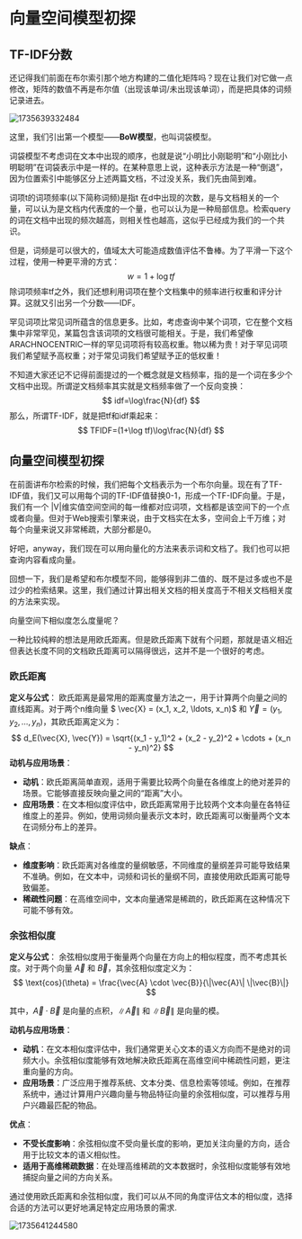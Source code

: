 # 向量空间模型初探

## TF-IDF分数

还记得我们前面在布尔索引那个地方构建的二值化矩阵吗？现在让我们对它做一点修改，矩阵的数值不再是布尔值（出现该单词/未出现该单词），而是把具体的词频记录进去。

![1735639332484](C:\Users\马世拓\AppData\Roaming\Typora\typora-user-images\1735639332484.png)

这里，我们引出第一个模型——**BoW模型**，也叫词袋模型。

词袋模型不考虑词在文本中出现的顺序，也就是说“小明比小刚聪明”和“小刚比小明聪明”在词袋表示中是一样的。在某种意思上说，这种表示方法是一种“倒退”，因为位置索引中能够区分上述两篇文档，不过没关系，我们先由简到难。

词项t的词项频率(以下简称词频)是指t 在d中出现的次数，是与文档相关的一个量，可以认为是文档内代表度的一个量，也可以认为是一种局部信息。检索query的词在文档中出现的频次越高，则相关性也越高，这似乎已经成为我们的一个共识。

但是，词频是可以很大的，值域太大可能造成数值评估不鲁棒。为了平滑一下这个过程，使用一种更平滑的方式：
$$
w=1+\log tf
$$
除词项频率tf之外，我们还想利用词项在整个文档集中的频率进行权重和评分计算。这就又引出另一个分数——IDF。

罕见词项比常见词所蕴含的信息更多。比如，考虑查询中某个词项，它在整个文档集中非常罕见，某篇包含该词项的文档很可能相关。于是，我们希望像ARACHNOCENTRIC一样的罕见词项将有较高权重。物以稀为贵！对于罕见词项我们希望赋予高权重；对于常见词我们希望赋予正的低权重！

不知道大家还记不记得前面提过的一个概念就是文档频率，指的是一个词在多少个文档中出现。所谓逆文档频率其实就是文档频率做了一个反向变换：
$$
idf=\log\frac{N}{df}
$$
那么，所谓TF-IDF，就是把tf和idf乘起来：
$$
TFIDF=(1+\log tf)\log\frac{N}{df}
$$

## 向量空间模型初探

在前面讲布尔检索的时候，我们把每个文档表示为一个布尔向量。现在有了TF-IDF值，我们又可以用每个词的TF-IDF值替换0-1，形成一个TF-IDF向量。于是，我们有一个 |V|维实值空间空间的每一维都对应词项，文档都是该空间下的一个点或者向量。但对于Web搜索引擎来说，由于文档实在太多，空间会上千万维；对每个向量来说又非常稀疏，大部分都是0。

好吧，anyway，我们现在可以用向量化的方法来表示词和文档了。我们也可以把查询内容看成向量。

回想一下，我们是希望和布尔模型不同，能够得到非二值的、既不是过多或也不是过少的检索结果。这里，我们通过计算出相关文档的相关度高于不相关文档相关度的方法来实现。

向量空间下相似度怎么度量呢？

一种比较纯粹的想法是用欧氏距离。但是欧氏距离下就有个问题，那就是语义相近但表达长度不同的文档欧氏距离可以隔得很远，这并不是一个很好的考虑。

### 欧氏距离

**定义与公式**：
欧氏距离是最常用的距离度量方法之一，用于计算两个向量之间的直线距离。对于两个n维向量 $ \vec{X} = (x_1, x_2, \ldots, x_n)$ 和 $\vec{Y} = (y_1, y_2, \ldots, y_n)$，其欧氏距离定义为：
$$
d_E(\vec{X}, \vec{Y}) = \sqrt{(x_1 - y_1)^2 + (x_2 - y_2)^2 + \cdots + (x_n - y_n)^2}
$$
**动机与应用场景**：

- **动机**：欧氏距离简单直观，适用于需要比较两个向量在各维度上的绝对差异的场景。它能够直接反映向量之间的“距离”大小。
- **应用场景**：在文本相似度评估中，欧氏距离常用于比较两个文本向量在各特征维度上的差异。例如，使用词频向量表示文本时，欧氏距离可以衡量两个文本在词频分布上的差异。

**缺点**：
- **维度影响**：欧氏距离对各维度的量纲敏感，不同维度的量纲差异可能导致结果不准确。例如，在文本中，词频和词长的量纲不同，直接使用欧氏距离可能导致偏差。
- **稀疏性问题**：在高维空间中，文本向量通常是稀疏的，欧氏距离在这种情况下可能不够有效。

### 余弦相似度

**定义与公式**：
余弦相似度用于衡量两个向量在方向上的相似程度，而不考虑其长度。对于两个向量 $\vec{A}$ 和 $\vec{B}$，其余弦相似度定义为：
$$
\text{cos}(\theta) = \frac{\vec{A} \cdot \vec{B}}{\|\vec{A}\| \|\vec{B}\|}
$$

其中，$\vec{A} \cdot \vec{B}$ 是向量的点积，$\|\vec{A}\|$ 和 $\|\vec{B}\|$ 是向量的模。

**动机与应用场景**：
- **动机**：在文本相似度评估中，我们通常更关心文本的语义方向而不是绝对的词频大小。余弦相似度能够有效地解决欧氏距离在高维空间中稀疏性问题，更注重向量的方向。
- **应用场景**：广泛应用于推荐系统、文本分类、信息检索等领域。例如，在推荐系统中，通过计算用户兴趣向量与物品特征向量的余弦相似度，可以推荐与用户兴趣最匹配的物品。

**优点**：
- **不受长度影响**：余弦相似度不受向量长度的影响，更加关注向量的方向，适合用于比较文本的语义相似性。
- **适用于高维稀疏数据**：在处理高维稀疏的文本数据时，余弦相似度能够有效地捕捉向量之间的方向关系。

通过使用欧氏距离和余弦相似度，我们可以从不同的角度评估文本的相似度，选择合适的方法可以更好地满足特定应用场景的需求.

![1735641244580](C:\Users\马世拓\AppData\Roaming\Typora\typora-user-images\1735641244580.png)



